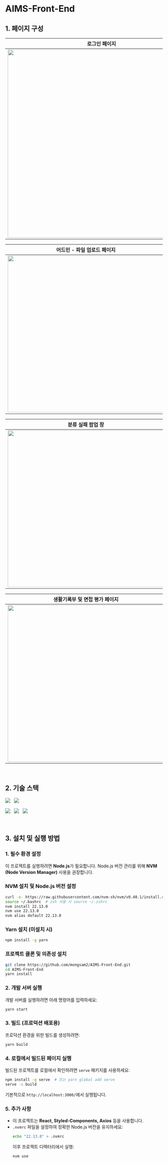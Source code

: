 # AIMS-Front-End


## 1. 페이지 구성
| 로그인 페이지 | 메뉴 선택 페이지 | 
|----------|----------|
| <img src="https://github.com/user-attachments/assets/5ae31df8-5c40-433a-954e-77e5b68fc831" width="600"> | <img src="https://github.com/user-attachments/assets/699b75bd-11f9-4b5d-a0f8-e94048d433f0" width="600"> 

| 어드민 - 파일 업로드 페이지 | 입학 서류 검토 페이지 | 
|----------|----------|
| <img src="https://github.com/user-attachments/assets/848fd32d-4528-4599-aa17-deb60eddb3f0" width="500">  | <img src="https://github.com/user-attachments/assets/9a63e85d-6bb2-409e-b4bd-4aa3edbf6ff4" width="500">

| 분류 실패 팝업 창 | 서류 팝업 창 | 
|----------|----------|
| <img src="https://github.com/user-attachments/assets/ff4866f2-119d-492c-a8d4-7786e06b4473" width="500"> | <img src="https://github.com/user-attachments/assets/496719f9-2d04-4899-8b24-7d39827e6d72" width="500"> 

| 생활기록부 및 면접 평가 페이지 | 논술 평가 페이지 | 
|----------|----------|
| <img src="https://github.com/user-attachments/assets/66cff702-0ac8-4763-bb74-714910672193" width="500"> | <img src="https://github.com/user-attachments/assets/dc727fe2-0da7-4f1d-9ac3-81bfff7e82f9" width="500"> 

&nbsp;
## 2. 기술 스택
<img src="https://img.shields.io/badge/react-61DAFB.svg?style=for-the-badge&logo=react&logoColor=black" /> &nbsp;  <img src="https://img.shields.io/badge/javascript-F7DF1E.svg?style=for-the-badge&logo=javascript&logoColor=black" />

  <img src="https://img.shields.io/badge/yarn-2C8EBB.svg?style=for-the-badge&logo=yarn&logoColor=white" /> &nbsp; <img src="https://img.shields.io/badge/axios-5A29E4.svg?style=for-the-badge&logo=axios&logoColor=white" />  &nbsp; <img src="https://img.shields.io/badge/vercel-000000.svg?style=for-the-badge&logo=vercel&logoColor=white" />


 &nbsp;
## 3. 설치 및 실행 방법

### 1. 필수 환경 설정

이 프로젝트를 실행하려면 **Node.js**가 필요합니다. Node.js 버전 관리를 위해 **NVM (Node Version Manager)** 사용을 권장합니다.

### NVM 설치 및 Node.js 버전 설정
```sh
curl -o- https://raw.githubusercontent.com/nvm-sh/nvm/v0.40.1/install.sh | bash
source ~/.bashrc  # zsh 사용 시 source ~/.zshrc
nvm install 22.13.0
nvm use 22.13.0
nvm alias default 22.13.0
```

### Yarn 설치 (미설치 시)
```sh
npm install -g yarn
```

### 프로젝트 클론 및 의존성 설치
```sh
git clone https://github.com/mongsam2/AIMS-Front-End.git
cd AIMS-Front-End
yarn install
```

### 2. 개발 서버 실행

개발 서버를 실행하려면 아래 명령어를 입력하세요:
```sh
yarn start
```

### 3. 빌드 (프로덕션 배포용)

프로덕션 환경을 위한 빌드를 생성하려면:
```sh
yarn build
```

### 4. 로컬에서 빌드된 페이지 실행

빌드된 프로젝트를 로컬에서 확인하려면 `serve` 패키지를 사용하세요:
```sh
npm install -g serve  # 또는 yarn global add serve
serve -s build
```
기본적으로 `http://localhost:3000/`에서 실행됩니다.
 &nbsp;
### 5. 추가 사항
- 이 프로젝트는 **React, Styled-Components, Axios** 등을 사용합니다.
- `.nvmrc` 파일을 설정하여 정확한 Node.js 버전을 유지하세요:
  ```sh
  echo "22.13.0" > .nvmrc
  ```
  이후 프로젝트 디렉터리에서 실행:
  ```sh
  nvm use
  ```
